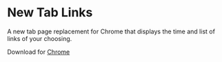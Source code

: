# New Tab Links

A new tab page replacement for Chrome that displays the time and list of links of your choosing.

Download for [Chrome](https://chrome.google.com/webstore/detail/new-tab-links/dhilgiccnfcdipikddkegbpphmnobpnn)
